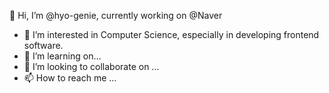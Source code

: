 👋 Hi, I’m @hyo-genie, currently working on @Naver
- 👀 I’m interested in Computer Science, especially in developing frontend software.
- 🌱 I’m learning on...
- 💞️ I’m looking to collaborate on ...
- 📫 How to reach me ...

<!---
hyojini22/hyojini22 is a ✨ special ✨ repository because its `README.md` (this file) appears on your GitHub profile.
You can click the Preview link to take a look at your changes.
--->
